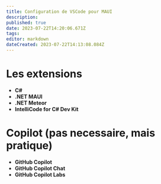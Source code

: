 ```yaml
---
title: Configuration de VSCode pour MAUI
description: 
published: true
date: 2023-07-22T14:20:06.671Z
tags: 
editor: markdown
dateCreated: 2023-07-22T14:13:08.084Z
---
```


# Les extensions
- **C#**
- **.NET MAUI**
- **.NET Meteor**
- **IntelliCode for C# Dev Kit**
# Copilot (pas necessaire, mais pratique)
- **GitHub Copilot**
- **GitHub Copilot Chat**
- **GitHub Copilot Labs**